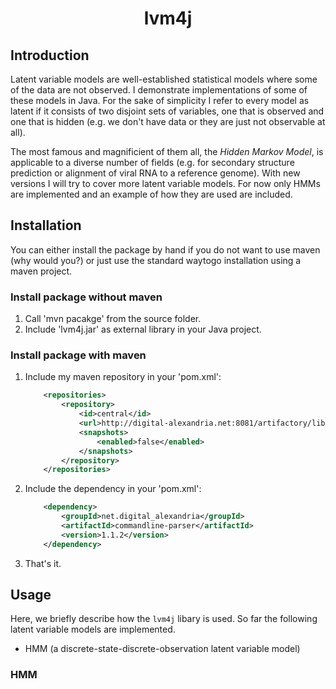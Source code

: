 <h1 align="center"> lvm4j </h1>

## Introduction

Latent variable models are well-established statistical models where some of the data are not observed. I demonstrate implementations of some of these models in Java. For the sake of simplicity I refer to every model as latent if it consists of two disjoint sets of variables, one that is observed and one that is hidden (e.g. we don't have data or they are just not observable at all). 

The most famous and magnificient of them all, the <i>Hidden Markov Model</i>, is applicable to a diverse number of fields (e.g. for secondary structure prediction or alignment of viral RNA to a reference genome). With new versions I will try to cover more latent variable models. For now only HMMs are implemented and an example of how they are used are included.

## Installation
 
You can either install the package by hand if you do not want to use maven (why would you?) or just use the standard waytogo installation using a maven project.

### Install package without maven

1) 	Call 'mvn pacakge' from the source folder.
2) 	Include 'lvm4j.jar' as external library in your Java project.

### Install package with maven

1)	Include my maven repository in your 'pom.xml':
	```xml
		<repositories>
        	<repository>
            	<id>central</id>
            	<url>http://digital-alexandria.net:8081/artifactory/libs-release</url>
            	<snapshots>
            	    <enabled>false</enabled>
            	</snapshots>
        	</repository>
    	</repositories>
    ```

2)	Include the dependency in your 'pom.xml':
	```xml
	 	<dependency>
    	    <groupId>net.digital_alexandria</groupId>
    	    <artifactId>commandline-parser</artifactId>
    	    <version>1.1.2</version>
        </dependency>
     ```
3)	That's it.

## Usage

Here, we briefly describe how the <code>lvm4j</code> libary is used. So far the following latent variable models are implemented.

* HMM (a discrete-state-discrete-observation latent variable model)

### HMM

